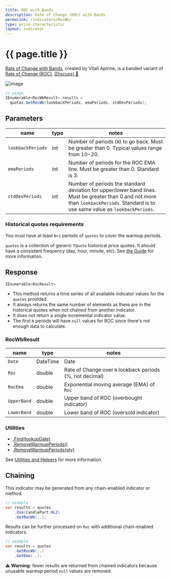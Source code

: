 ```yaml
---
title: ROC with Bands
description: Rate of Change (ROC) with Bands
permalink: /indicators/RocWb/
type: price-characteristic
layout: indicator
---
```


# {{ page.title }}

[Rate of Change with Bands](#roc-with-bands), created by Vitali Apirine, is a banded variant of [Rate of Change (ROC)]({{site.baseurl}}/indicators/Roc/#content).
[[Discuss] :speech_balloon:]({{site.github.repository_url}}/discussions/242 "Community discussion about this indicator")

![image]({{site.baseurl}}/assets/charts/RocWb.png)

```csharp
// usage
IEnumerable<RocWbResult> results =
  quotes.GetRocWb(lookbackPeriods, emaPeriods, stdDevPeriods);
```

## Parameters

| name | type | notes
| -- |-- |--
| `lookbackPeriods` | int | Number of periods (`N`) to go back.  Must be greater than 0.  Typical values range from 10-20.
| `emaPeriods` | int | Number of periods for the ROC EMA line.  Must be greater than 0.  Standard is 3.
| `stdDevPeriods` | int | Number of periods the standard deviation for upper/lower band lines.  Must be greater than 0 and not more than `lookbackPeriods`.  Standard is to use same value as `lookbackPeriods`.

### Historical quotes requirements

You must have at least `N+1` periods of `quotes` to cover the warmup periods.

`quotes` is a collection of generic `TQuote` historical price quotes.  It should have a consistent frequency (day, hour, minute, etc).  See [the Guide]({{site.baseurl}}/guide/#historical-quotes) for more information.

## Response

```csharp
IEnumerable<RocResult>
```

- This method returns a time series of all available indicator values for the `quotes` provided.
- It always returns the same number of elements as there are in the historical quotes when not chained from another indicator.
- It does not return a single incremental indicator value.
- The first `N` periods will have `null` values for ROC since there's not enough data to calculate.

### RocWbResult

| name | type | notes
| -- |-- |--
| `Date` | DateTime | Date
| `Roc` | double | Rate of Change over `N` lookback periods (%, not decimal)
| `RocEma` | double | Exponential moving average (EMA) of `Roc`
| `UpperBand` | double | Upper band of ROC (overbought indicator)
| `LowerBand` | double | Lower band of ROC (oversold indicator)

### Utilities

- [.Find(lookupDate)]({{site.baseurl}}/utilities#find-indicator-result-by-date)
- [.RemoveWarmupPeriods()]({{site.baseurl}}/utilities#remove-warmup-periods)
- [.RemoveWarmupPeriods(qty)]({{site.baseurl}}/utilities#remove-warmup-periods)

See [Utilities and Helpers]({{site.baseurl}}/utilities#utilities-for-indicator-results) for more information.

## Chaining

This indicator may be generated from any chain-enabled indicator or method.

```csharp
// example
var results = quotes
    .Use(CandlePart.HL2)
    .GetRocWb(..);
```

Results can be further processed on `Roc` with additional chain-enabled indicators.

```csharp
// example
var results = quotes
    .GetRocWb(..)
    .GetEma(..);
```

:warning: **Warning:** fewer results are returned from chained indicators because unusable warmup period `null` values are removed.
